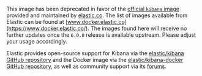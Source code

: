 This image has been deprecated in favor of the [official `kibana` image](https://www.elastic.co/guide/en/kibana/current/_pulling_the_image.html) provided and maintained by [elastic.co](https://www.elastic.co/). The list of images available from Elastic can be found at [www.docker.elastic.co](https://www.docker.elastic.co/). The images found here will receive no further updates once the `6.0.0` release is available upstream. Please adjust your usage accordingly.

Elastic provides open-source support for Kibana via the [elastic/kibana GitHub repository](https://github.com/elastic/kibana) and the Docker image via the [elastic/kibana-docker GitHub repository](https://github.com/elastic/kibana-docker), as well as community support via its [forums](https://discuss.elastic.co/c/kibana).
